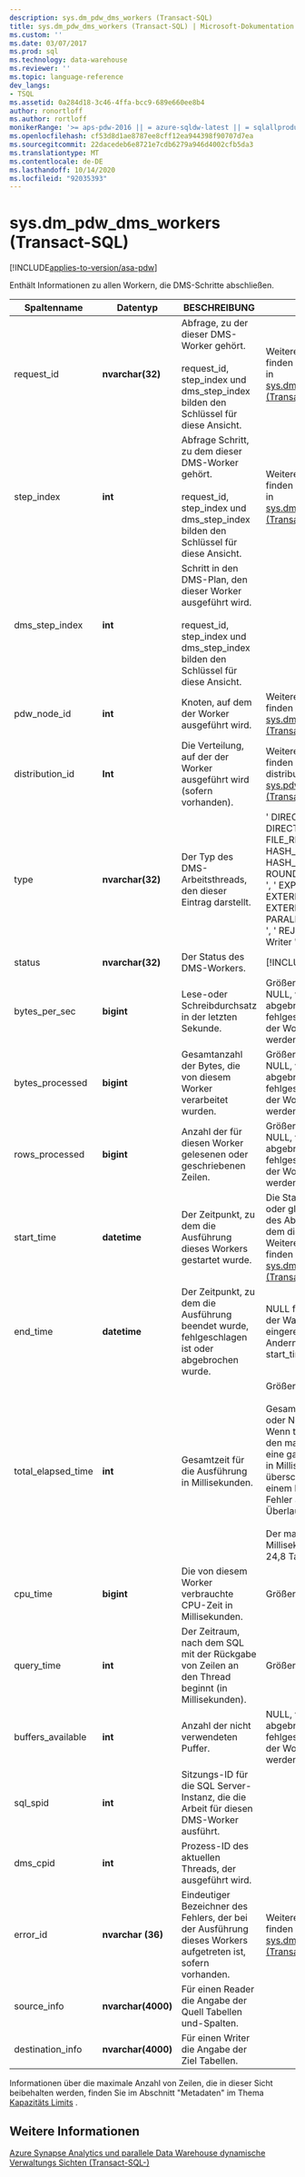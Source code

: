 ```yaml
---
description: sys.dm_pdw_dms_workers (Transact-SQL)
title: sys.dm_pdw_dms_workers (Transact-SQL) | Microsoft-Dokumentation
ms.custom: ''
ms.date: 03/07/2017
ms.prod: sql
ms.technology: data-warehouse
ms.reviewer: ''
ms.topic: language-reference
dev_langs:
- TSQL
ms.assetid: 0a284d18-3c46-4ffa-bcc9-689e660ee8b4
author: ronortloff
ms.author: rortloff
monikerRange: '>= aps-pdw-2016 || = azure-sqldw-latest || = sqlallproducts-allversions'
ms.openlocfilehash: cf53d8d1ae8787ee8cff12ea944398f90707d7ea
ms.sourcegitcommit: 22dacedeb6e8721e7cdb6279a946d4002cfb5da3
ms.translationtype: MT
ms.contentlocale: de-DE
ms.lasthandoff: 10/14/2020
ms.locfileid: "92035393"
---
```

# <a name="sysdm_pdw_dms_workers-transact-sql"></a>sys.dm_pdw_dms_workers (Transact-SQL)
[!INCLUDE[applies-to-version/asa-pdw](../../includes/applies-to-version/asa-pdw.md)]

  Enthält Informationen zu allen Workern, die DMS-Schritte abschließen.  
  
|Spaltenname|Datentyp|BESCHREIBUNG|Range|  
|-----------------|---------------|-----------------|-----------|  
|request_id|**nvarchar(32)**|Abfrage, zu der dieser DMS-Worker gehört.<br /><br /> request_id, step_index und dms_step_index bilden den Schlüssel für diese Ansicht.|Weitere Informationen finden Sie unter request_id in [sys.dm_pdw_exec_requests &#40;Transact-SQL-&#41;](../../relational-databases/system-dynamic-management-views/sys-dm-pdw-exec-requests-transact-sql.md).|  
|step_index|**int**|Abfrage Schritt, zu dem dieser DMS-Worker gehört.<br /><br /> request_id, step_index und dms_step_index bilden den Schlüssel für diese Ansicht.|Weitere Informationen finden Sie unter step_index in [sys.dm_pdw_request_steps &#40;Transact-SQL-&#41;](../../relational-databases/system-dynamic-management-views/sys-dm-pdw-request-steps-transact-sql.md).|  
|dms_step_index|**int**|Schritt in den DMS-Plan, den dieser Worker ausgeführt wird.<br /><br /> request_id, step_index und dms_step_index bilden den Schlüssel für diese Ansicht.||  
|pdw_node_id|**int**|Knoten, auf dem der Worker ausgeführt wird.|Weitere Informationen finden Sie unter node_id in [sys.dm_pdw_nodes &#40;Transact-SQL-&#41;](../../relational-databases/system-dynamic-management-views/sys-dm-pdw-nodes-transact-sql.md).|  
|distribution_id|**Int**|Die Verteilung, auf der der Worker ausgeführt wird (sofern vorhanden).|Weitere Informationen finden Sie unter distribution_id in [sys.pdw_distributions &#40;Transact-SQL-&#41;](../../relational-databases/system-catalog-views/sys-pdw-distributions-transact-sql.md).|  
|type|**nvarchar(32)**|Der Typ des DMS-Arbeitsthreads, den dieser Eintrag darstellt.|' DIRECT_CONVERTER ', ' DIRECT_READER ', ' FILE_READER ', ' HASH_CONVERTER ', ' HASH_READER ', ' ROUNDROBIN_CONVERTER ', ' EXPORT_READER ', ' EXTERNAL_READER ', ' EXTERNAL_WRITER ', ' PARALLEL_COPY_READER ', ' REJECT_WRITER ', ' Writer '|  
|status|**nvarchar(32)**|Der Status des DMS-Workers.|[!INCLUDE[ssInfoNA](../../includes/ssinfona-md.md)]|  
|bytes_per_sec|**bigint**|Lese-oder Schreibdurchsatz in der letzten Sekunde.|Größer oder gleich 0 (null). NULL, wenn die Abfrage abgebrochen wurde oder fehlgeschlagen ist, bevor der Worker ausgeführt werden konnte.|  
|bytes_processed|**bigint**|Gesamtanzahl der Bytes, die von diesem Worker verarbeitet wurden.|Größer oder gleich 0 (null). NULL, wenn die Abfrage abgebrochen wurde oder fehlgeschlagen ist, bevor der Worker ausgeführt werden konnte.|  
|rows_processed|**bigint**|Anzahl der für diesen Worker gelesenen oder geschriebenen Zeilen.|Größer oder gleich 0 (null). NULL, wenn die Abfrage abgebrochen wurde oder fehlgeschlagen ist, bevor der Worker ausgeführt werden konnte.|  
|start_time|**datetime**|Der Zeitpunkt, zu dem die Ausführung dieses Workers gestartet wurde.|Die Startzeit ist größer als oder gleich der Startzeit des Abfrage Schritts, zu dem dieser Worker gehört. Weitere Informationen finden Sie unter [sys.dm_pdw_request_steps &#40;Transact-SQL-&#41;](../../relational-databases/system-dynamic-management-views/sys-dm-pdw-request-steps-transact-sql.md).|  
|end_time|**datetime**|Der Zeitpunkt, zu dem die Ausführung beendet wurde, fehlgeschlagen ist oder abgebrochen wurde.|NULL für laufende oder in der Warteschlange eingereihte Worker. Andernfalls größer als start_time.|  
|total_elapsed_time|**int**|Gesamtzeit für die Ausführung in Millisekunden.|Größer oder gleich 0 (null).<br /><br /> Gesamtzeit seit dem Start oder Neustart des Systems. Wenn total_elapsed_time den maximalen Wert für eine ganze Zahl (24,8 Tage in Millisekunden) überschreitet, führt dies zu einem Materialisierungs Fehler aufgrund eines Überlaufs.<br /><br /> Der maximale Wert in Millisekunden entspricht 24,8 Tagen.|  
|cpu_time|**bigint**|Die von diesem Worker verbrauchte CPU-Zeit in Millisekunden.|Größer oder gleich 0 (null).|  
|query_time|**int**|Der Zeitraum, nach dem SQL mit der Rückgabe von Zeilen an den Thread beginnt (in Millisekunden).|Größer oder gleich 0 (null).|  
|buffers_available|**int**|Anzahl der nicht verwendeten Puffer.| NULL, wenn die Abfrage abgebrochen wurde oder fehlgeschlagen ist, bevor der Worker ausgeführt werden konnte.|  
|sql_spid|**int**|Sitzungs-ID für die SQL Server-Instanz, die die Arbeit für diesen DMS-Worker ausführt.||  
|dms_cpid|**int**|Prozess-ID des aktuellen Threads, der ausgeführt wird.||  
|error_id|**nvarchar (36)**|Eindeutiger Bezeichner des Fehlers, der bei der Ausführung dieses Workers aufgetreten ist, sofern vorhanden.|Weitere Informationen finden Sie unter error_id in [sys.dm_pdw_request_steps &#40;Transact-SQL-&#41;](../../relational-databases/system-dynamic-management-views/sys-dm-pdw-request-steps-transact-sql.md).|  
|source_info|**nvarchar(4000)**|Für einen Reader die Angabe der Quell Tabellen und-Spalten.||  
|destination_info|**nvarchar(4000)**|Für einen Writer die Angabe der Ziel Tabellen.||  
  
 Informationen über die maximale Anzahl von Zeilen, die in dieser Sicht beibehalten werden, finden Sie im Abschnitt "Metadaten" im Thema [Kapazitäts Limits](/azure/sql-data-warehouse/sql-data-warehouse-service-capacity-limits#metadata) .  
  
## <a name="see-also"></a>Weitere Informationen  
 [Azure Synapse Analytics und parallele Data Warehouse dynamische Verwaltungs Sichten &#40;Transact-SQL-&#41;](../../relational-databases/system-dynamic-management-views/sql-and-parallel-data-warehouse-dynamic-management-views.md)  
  
  
